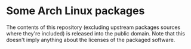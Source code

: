 # Some Arch Linux packages

The contents of this repository (excluding upstream packages sources
where they're included) is released into the public domain. Note that
this doesn't imply anything about the licenses of the packaged software.
